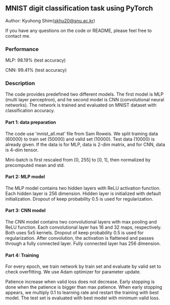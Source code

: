 ## MNIST digit classification task using PyTorch

Author: Kyuhong Shim(skhu20@snu.ac.kr)

If you have any questions on the code or README, please feel free to contact me.

### Performance

MLP: 98.19% (test accuracy) 

CNN: 99.41% (test accuracy)

### Description

The code provides predefined two different models.
The first model is MLP (multi layer perceptron), and he second model is CNN (convolutional neural networks).
The network is trained and evaluated on MNIST dataset with classification accuracy. 

#### Part 1: data preparation

The code use 'mnist_all.mat' file from Sam Roweis.
We split training data (60000) to train set (50000) and valid set (10000).
Test data (10000) is already given.
If the data is for MLP, data is 2-dim matrix, and for CNN, data is 4-dim tensor.

Mini-batch is first rescaled from [0, 255] to [0, 1], then normalized by precomputed mean and std.

#### Part 2: MLP model

The MLP model contains two hidden layers with ReLU activation function.
Each hidden layer is 256 dimension.
Hidden layer is initialized with default initialization.
Dropout of keep probability 0.5 is used for regularization.

#### Part 3: CNN model

The CNN model contains two convolutional layers with max pooling and ReLU function.
Each convolutional layer has 16 and 32 maps, respectively.
Both uses 5x5 kernels.
Dropout of keep probability 0.5 is used for regularization.
After convolution, the activation is flattened and passes through a fully connected layer.
Fully connected layer has 256 dimension.

#### Part 4: Training

For every epoch, we train network by train set and evaluate by valid set to check overfitting.
We use Adam optimizer for parameter update.

Patience increase when valid loss does not decrease.
Early stopping is done when the patience is bigger than max patience.
When early stopping appears, we multiply 0.1 to learning rate and restart the training with best model.
The test set is evaluated with best model with minimum valid loss.
